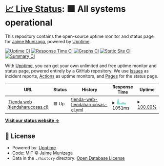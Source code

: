 # [📈 Live Status](https://jmunizaga.github.io/harucosas-status): <!--live status--> **🟩 All systems operational**

This repository contains the open-source uptime monitor and status page for [Jaime Munizaga](https://jmunizaga.github.io/harucosas-status), powered by [Upptime](https://github.com/upptime/upptime).

[![Uptime CI](https://github.com/jmunizaga/harucosas-status/workflows/Uptime%20CI/badge.svg)](https://github.com/jmunizaga/harucosas-status/actions?query=workflow%3A%22Uptime+CI%22)
[![Response Time CI](https://github.com/jmunizaga/harucosas-status/workflows/Response%20Time%20CI/badge.svg)](https://github.com/jmunizaga/harucosas-status/actions?query=workflow%3A%22Response+Time+CI%22)
[![Graphs CI](https://github.com/jmunizaga/harucosas-status/workflows/Graphs%20CI/badge.svg)](https://github.com/jmunizaga/harucosas-status/actions?query=workflow%3A%22Graphs+CI%22)
[![Static Site CI](https://github.com/jmunizaga/harucosas-status/workflows/Static%20Site%20CI/badge.svg)](https://github.com/jmunizaga/harucosas-status/actions?query=workflow%3A%22Static+Site+CI%22)
[![Summary CI](https://github.com/jmunizaga/harucosas-status/workflows/Summary%20CI/badge.svg)](https://github.com/jmunizaga/harucosas-status/actions?query=workflow%3A%22Summary+CI%22)

With [Upptime](https://upptime.js.org), you can get your own unlimited and free uptime monitor and status page, powered entirely by a GitHub repository. We use [Issues](https://github.com/jmunizaga/harucosas-status/issues) as incident reports, [Actions](https://github.com/jmunizaga/harucosas-status/actions) as uptime monitors, and [Pages](https://jmunizaga.github.io/harucosas-status) for the status page.

<!--start: status pages-->
<!-- This summary is generated by Upptime (https://github.com/upptime/upptime) -->
<!-- Do not edit this manually, your changes will be overwritten -->
<!-- prettier-ignore -->
| URL | Status | History | Response Time | Uptime |
| --- | ------ | ------- | ------------- | ------ |
| <img alt="" src="https://icons.duckduckgo.com/ip3/www.tiendaharucosas.cl.ico" height="13"> [Tienda web (tiendaharucosas.cl)](https://www.tiendaharucosas.cl) | 🟩 Up | [tienda-web-tiendaharucosas-cl.yml](https://github.com/jmunizaga/harucosas-status/commits/HEAD/history/tienda-web-tiendaharucosas-cl.yml) | <details><summary><img alt="Response time graph" src="./graphs/tienda-web-tiendaharucosas-cl/response-time-week.png" height="20"> 1051ms</summary><br><a href="https://jmunizaga.github.io/harucosas-status/history/tienda-web-tiendaharucosas-cl"><img alt="Response time 1008" src="https://img.shields.io/endpoint?url=https%3A%2F%2Fraw.githubusercontent.com%2Fjmunizaga%2Fharucosas-status%2FHEAD%2Fapi%2Ftienda-web-tiendaharucosas-cl%2Fresponse-time.json"></a><br><a href="https://jmunizaga.github.io/harucosas-status/history/tienda-web-tiendaharucosas-cl"><img alt="24-hour response time 984" src="https://img.shields.io/endpoint?url=https%3A%2F%2Fraw.githubusercontent.com%2Fjmunizaga%2Fharucosas-status%2FHEAD%2Fapi%2Ftienda-web-tiendaharucosas-cl%2Fresponse-time-day.json"></a><br><a href="https://jmunizaga.github.io/harucosas-status/history/tienda-web-tiendaharucosas-cl"><img alt="7-day response time 1051" src="https://img.shields.io/endpoint?url=https%3A%2F%2Fraw.githubusercontent.com%2Fjmunizaga%2Fharucosas-status%2FHEAD%2Fapi%2Ftienda-web-tiendaharucosas-cl%2Fresponse-time-week.json"></a><br><a href="https://jmunizaga.github.io/harucosas-status/history/tienda-web-tiendaharucosas-cl"><img alt="30-day response time 1197" src="https://img.shields.io/endpoint?url=https%3A%2F%2Fraw.githubusercontent.com%2Fjmunizaga%2Fharucosas-status%2FHEAD%2Fapi%2Ftienda-web-tiendaharucosas-cl%2Fresponse-time-month.json"></a><br><a href="https://jmunizaga.github.io/harucosas-status/history/tienda-web-tiendaharucosas-cl"><img alt="1-year response time 1025" src="https://img.shields.io/endpoint?url=https%3A%2F%2Fraw.githubusercontent.com%2Fjmunizaga%2Fharucosas-status%2FHEAD%2Fapi%2Ftienda-web-tiendaharucosas-cl%2Fresponse-time-year.json"></a></details> | <details><summary><a href="https://jmunizaga.github.io/harucosas-status/history/tienda-web-tiendaharucosas-cl">100.00%</a></summary><a href="https://jmunizaga.github.io/harucosas-status/history/tienda-web-tiendaharucosas-cl"><img alt="All-time uptime 99.76%" src="https://img.shields.io/endpoint?url=https%3A%2F%2Fraw.githubusercontent.com%2Fjmunizaga%2Fharucosas-status%2FHEAD%2Fapi%2Ftienda-web-tiendaharucosas-cl%2Fuptime.json"></a><br><a href="https://jmunizaga.github.io/harucosas-status/history/tienda-web-tiendaharucosas-cl"><img alt="24-hour uptime 100.00%" src="https://img.shields.io/endpoint?url=https%3A%2F%2Fraw.githubusercontent.com%2Fjmunizaga%2Fharucosas-status%2FHEAD%2Fapi%2Ftienda-web-tiendaharucosas-cl%2Fuptime-day.json"></a><br><a href="https://jmunizaga.github.io/harucosas-status/history/tienda-web-tiendaharucosas-cl"><img alt="7-day uptime 100.00%" src="https://img.shields.io/endpoint?url=https%3A%2F%2Fraw.githubusercontent.com%2Fjmunizaga%2Fharucosas-status%2FHEAD%2Fapi%2Ftienda-web-tiendaharucosas-cl%2Fuptime-week.json"></a><br><a href="https://jmunizaga.github.io/harucosas-status/history/tienda-web-tiendaharucosas-cl"><img alt="30-day uptime 100.00%" src="https://img.shields.io/endpoint?url=https%3A%2F%2Fraw.githubusercontent.com%2Fjmunizaga%2Fharucosas-status%2FHEAD%2Fapi%2Ftienda-web-tiendaharucosas-cl%2Fuptime-month.json"></a><br><a href="https://jmunizaga.github.io/harucosas-status/history/tienda-web-tiendaharucosas-cl"><img alt="1-year uptime 99.74%" src="https://img.shields.io/endpoint?url=https%3A%2F%2Fraw.githubusercontent.com%2Fjmunizaga%2Fharucosas-status%2FHEAD%2Fapi%2Ftienda-web-tiendaharucosas-cl%2Fuptime-year.json"></a></details>

<!--end: status pages-->

[**Visit our status website →**](https://jmunizaga.github.io/harucosas-status)

## 📄 License

- Powered by: [Upptime](https://github.com/upptime/upptime)
- Code: [MIT](./LICENSE) © [Jaime Munizaga](https://jmunizaga.github.io/harucosas-status)
- Data in the `./history` directory: [Open Database License](https://opendatacommons.org/licenses/odbl/1-0/)
